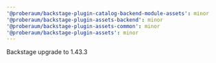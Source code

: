 ```yaml
---
'@proberaum/backstage-plugin-catalog-backend-module-assets': minor
'@proberaum/backstage-plugin-assets-backend': minor
'@proberaum/backstage-plugin-assets-common': minor
'@proberaum/backstage-plugin-assets': minor
---
```


Backstage upgrade to 1.43.3
